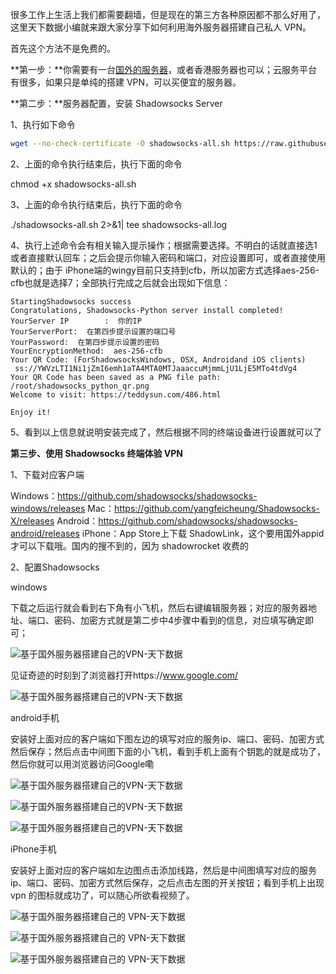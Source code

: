 很多工作上生活上我们都需要翻墙，但是现在的第三方各种原因都不那么好用了，这里天下数据小编就来跟大家分享下如何利用海外服务器搭建自己私人 VPN。

首先这个方法不是免费的。

**第一步：**你需要有一台[国外的服务器](https://www.idcbest.com/)，或者香港服务器也可以；云服务平台有很多，如果只是单纯的搭建 VPN，可以买便宜的服务器。

**第二步：**服务器配置，安装 Shadowsocks Server

1、执行如下命令

```sh
wget --no-check-certificate -O shadowsocks-all.sh https://raw.githubusercontent.com/teddysun/shadowsocks_install/master/shadowsocks-all.sh
```

2、上面的命令执行结束后，执行下面的命令

chmod +x shadowsocks-all.sh

3、上面的命令执行结束后，执行下面的命令

./shadowsocks-all.sh 2>&1| tee shadowsocks-all.log

4、执行上述命令会有相关输入提示操作；根据需要选择。不明白的话就直接选1或者直接默认回车；之后会提示你输入密码和端口，对应设置即可，或者直接使用默认的；由于 iPhone端的wingy目前只支持到cfb，所以加密方式选择aes-256-cfb也就是选择7；全部执行完成之后就会出现如下信息：

```text
StartingShadowsocks success
Congratulations, Shadowsocks-Python server install completed!
YourServer IP        :  你的IP
YourServerPort:  在第四步提示设置的端口号
YourPassword:  在第四步提示设置的密码
YourEncryptionMethod:  aes-256-cfb
Your QR Code: (ForShadowsocksWindows, OSX, Androidand iOS clients)
 ss://YWVzLTI1Ni1jZmI6emh1aTA4MTA0MTJaaaccuMjmmLjU1LjE5MTo4tdVg4
Your QR Code has been saved as a PNG file path:
/root/shadowsocks_python_qr.png
Welcome to visit: https://teddysun.com/486.html

Enjoy it!
```

5、看到以上信息就说明安装完成了，然后根据不同的终端设备进行设置就可以了

**第三步、使用 Shadowsocks 终端体验 VPN**

1、下载对应客户端

Windows：https://github.com/shadowsocks/shadowsocks-windows/releases
Mac：https://github.com/yangfeicheung/Shadowsocks-X/releases
Android：https://github.com/shadowsocks/shadowsocks-android/releases
iPhone：App Store上下载 ShadowLink，这个要用国外appid才可以下载哦。国内的搜不到的，因为 shadowrocket 收费的

2、配置Shadowsocks

windows

下载之后运行就会看到右下角有小飞机，然后右键编辑服务器；对应的服务器地址、端口、密码、加密方式就是第二步中4步骤中看到的信息，对应填写确定即可；

![基于国外服务器搭建自己的VPN-天下数据](https://upload-images.jianshu.io/upload_images/1662509-ee49663055814ee6.jpg?imageMogr2/auto-orient/strip%7CimageView2/2/w/1240)

见证奇迹的时刻到了浏览器打开https://www.google.com/

![基于国外服务器搭建自己的VPN-天下数据](https://upload-images.jianshu.io/upload_images/1662509-c28d55cf80e4a726.jpg?imageMogr2/auto-orient/strip%7CimageView2/2/w/1240)

android手机

安装好上面对应的客户端如下图左边的填写对应的服务ip、端口、密码、加密方式然后保存；然后点击中间图下面的小飞机，看到手机上面有个钥匙的就是成功了，然后你就可以用浏览器访问Google嘞

![基于国外服务器搭建自己的VPN-天下数据](https://upload-images.jianshu.io/upload_images/1662509-1ce1a4ee13840bf2.jpg?imageMogr2/auto-orient/strip%7CimageView2/2/w/1240)

![基于国外服务器搭建自己的VPN-天下数据](https://upload-images.jianshu.io/upload_images/1662509-1fa8fb2a83f6f2eb.jpg?imageMogr2/auto-orient/strip%7CimageView2/2/w/1240)

![基于国外服务器搭建自己的VPN-天下数据](https://upload-images.jianshu.io/upload_images/1662509-5ab1a491c9249375.jpg?imageMogr2/auto-orient/strip%7CimageView2/2/w/1240)

iPhone手机

安装好上面对应的客户端如左边图点击添加线路，然后是中间图填写对应的服务 ip、端口、密码、加密方式然后保存，之后点击左图的开关按钮；看到手机上出现 vpn 的图标就成功了，可以随心所欲看视频了。

![基于国外服务器搭建自己的 VPN-天下数据](https://upload-images.jianshu.io/upload_images/1662509-18bbe33ad742a89c.jpg?imageMogr2/auto-orient/strip%7CimageView2/2/w/1240)

![基于国外服务器搭建自己的 VPN-天下数据](https://upload-images.jianshu.io/upload_images/1662509-47a5261628aee129.jpg?imageMogr2/auto-orient/strip%7CimageView2/2/w/1240)

![基于国外服务器搭建自己的 VPN-天下数据](https://upload-images.jianshu.io/upload_images/1662509-a927e0920549a5bc.jpg?imageMogr2/auto-orient/strip%7CimageView2/2/w/1240)
